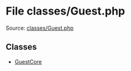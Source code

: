 File classes/Guest.php
=========

Source: [classes/Guest.php](https://github.com/PrestaShop/PrestaShop/blob/1.5.3.0/classes/Guest.php)


Classes
-------

* [GuestCore](class.GuestCore.md)

